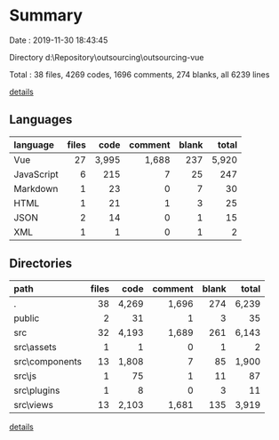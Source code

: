# Summary

Date : 2019-11-30 18:43:45

Directory d:\Repository\outsourcing\outsourcing-vue

Total : 38 files,  4269 codes, 1696 comments, 274 blanks, all 6239 lines

[details](details.md)

## Languages
| language | files | code | comment | blank | total |
| :--- | ---: | ---: | ---: | ---: | ---: |
| Vue | 27 | 3,995 | 1,688 | 237 | 5,920 |
| JavaScript | 6 | 215 | 7 | 25 | 247 |
| Markdown | 1 | 23 | 0 | 7 | 30 |
| HTML | 1 | 21 | 1 | 3 | 25 |
| JSON | 2 | 14 | 0 | 1 | 15 |
| XML | 1 | 1 | 0 | 1 | 2 |

## Directories
| path | files | code | comment | blank | total |
| :--- | ---: | ---: | ---: | ---: | ---: |
| . | 38 | 4,269 | 1,696 | 274 | 6,239 |
| public | 2 | 31 | 1 | 3 | 35 |
| src | 32 | 4,193 | 1,689 | 261 | 6,143 |
| src\assets | 1 | 1 | 0 | 1 | 2 |
| src\components | 13 | 1,808 | 7 | 85 | 1,900 |
| src\js | 1 | 75 | 1 | 11 | 87 |
| src\plugins | 1 | 8 | 0 | 3 | 11 |
| src\views | 13 | 2,103 | 1,681 | 135 | 3,919 |

[details](details.md)
